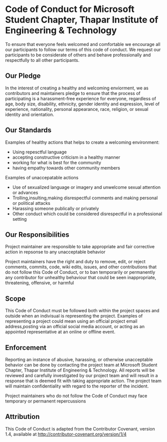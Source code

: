 # Code of Conduct for Microsoft Student Chapter, Thapar Institute of Engineering & Technology

To ensure that everyone feels welcomed and comfortable we encourage all our participants to follow our terms of this code of conduct. We request our participants to be considerate of others and behave professionally and respectfully to all other participants.

## Our Pledge

In the interest of creating a healthy and welcoming enviorment, we as contributors and maintainers pledge to ensure that the process of participating is a harassment-free experience for everyone, regardless of age, body size, disability, ethnicity, gender identity and expression, level of experience, nationality, personal appearance, race, religion, or sexual identity and orientation.

## Our Standards

Examples of healthy actions that helps to create a welcoming environment:

- Using repesctful language
- accepting constructive criticism in a healthy manner
- working for what is best for the community
- having empathy towards other community members

Examples of unaccepatable actions

- Use of sexualized language or imagery and unwelcome sexual attention or advances
- Trolling,insulting,making disrespectful comments and making personal or political attacks
- Harassing someone publically or privately
- Other conduct which could be considered disrespectful in a professional setting

## Our Responsibilities

Project maintainer are responsible to take appropriate and fair corrective action in repsonse to any unacceptable behavior

Project maintainers have the right and duty to remove, edit, or reject comments, commits, code, wiki edits, issues, and other contributions that do not follow this Code of Conduct, or to ban temporarily or permanently any contributor for unhealthy behaviour that could be seen inappropriate, threatening, offensive, or harmful

## Scope 

This Code of Conduct must be followed both within the project spaces and outside when an indivisual is representing the project.
Examples of representing a project could mean using an official project email address,posting via an official social media account, or acting as an appointed representative at an online or offline event.

## Enforcement

Reporting an instance of abusive, harassing, or otherwise unacceptable behavior can be done by contacting the project team at Microsoft Student Chapter, Thapar Institute of Engineering & Technology. All reports will be reviewed and carefully investigated by our project team and will result in a response that is deemed fit with taking appropriate action. The project team will maintain confidentiality with regard to the reporter of the incident.

Project maintainers who do not follow the Code of Conduct may face temporary or permanent repercussions

## Attribution

This Code of Conduct is adapted from the Contributor Covenant, version 1.4, available at http://contributor-covenant.org/version/1/4




